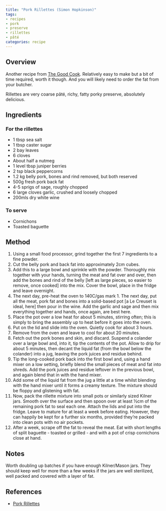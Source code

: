 ```yaml
---
title: "Pork Rillettes (Simon Hopkinson)"
tags:
- recipes
- pork
- preserve
- rillettes
- pâté
categories: recipe
---
```


## Overview
Another recipe from [The Good Cook](https://www.hive.co.uk/Product/Simon-Hopkinson/The-Good-Cook/7074398). Relatively easy to make but a bit of time required, worth it though. And you will likely need to order the fat from your butcher.

Rillettes are very coarse pâté, richy, fatty porky preserve, absolutely delicious. 

## Ingredients
### For the rillettes
- 1 tbsp sea salt
- 1 tbsp caster sugar
- 2 bay leaves
- 6 cloves
- About half a nutmeg
- 1 level tbsp juniper berries
- 2 tsp black peppercorns
- 1.2 kg belly pork, bones and rind removed, but both reserved
- 500g fresh pork back fat
- 4-5 sprigs of sage, roughly chopped
- 6 large cloves garlic, crushed and loosely chopped
- 200mls dry white wine

### To serve
- Cornichons
- Toasted baguette

## Method
1. Using a small food processor, grind together the first 7 ingredients to a fine powder.
2. Cut the belly pork and back fat into approximately 2cm cubes.
3. Add this to a large bowl and sprinkle with the powder. Thoroughly mix together with your hands, turning the meat and fat over and over, then add the bones and rind of the belly [left as large pieces, so easier to remove, once cooked] into the mix. Cover the bowl, place in the fridge and leave overnight.
4. The next day, pre-heat the oven to 140C/gas mark 1. The next day, put all the meat, pork fat and bones into a solid-based pot [a Le Creuset is ideal, here] then pour in the wine. Add the garlic and sage and then mix everything together and hands, once again, are best here.
5. Place the pot over a low heat for about 5 minutes, stirring often; this is simply to bring the assembly up to heat before it goes into the oven.
6. Put on the lid and slide into the oven. Quietly cook for about 3 hours.
7. Remove from the oven and leave to cool for about 20 minutes.
8. Fetch out the pork bones and skin, and discard. Suspend a colander over a large bowl and, into it, tip the contents of the pot. Allow to drip for about 5 minutes, then decant the liquid fat (from the bowl below the colander) into a jug, leaving the pork juices and residue behind.
9. Tip the long-cooked pork back into the first bowl and, using a hand mixer on a low setting, briefly blend the small pieces of meat and fat into shreds. Add the pork juices and residue leftover in the previous bowl, and again blend that in with the hand mixer.
10. Add some of the liquid fat from the jug a little at a time whilst blending with the hand mixer until it forms a creamy texture. The mixture should be floppy and glistening with fat.
11. Now, pack the rillette mixture into small pots or similarly sized Kilner jars. Smooth over the surface and then spoon over at least ½cm of the remaining pork fat to seal each one. Attach the lids and put into the fridge. Leave to mature for at least a week before eating. However, they can happily be kept for a further six months, provided they’re packed into clean pots with no air pockets.
12. After a week, scrape off the fat to reveal the meat. Eat with short lengths of split baguette - toasted or grilled - and with a pot of crisp cornichons close at hand.

## Notes
Worth doubling up batches if you have enough Kilner/Mason jars. They should keep well for more than a few weeks if the jars are well sterilized, well packed and covered with a layer of fat. 

## References
- [Pork Rillettes](https://web.archive.org/web/20210506102726/http://www.simonhopkinson.tv/recipe/33/pork-rillettes.aspx)
